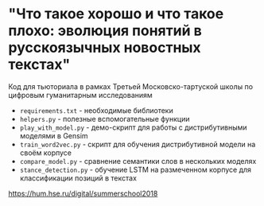 # "Что такое хорошо и что такое плохо: эволюция понятий в русскоязычных новостных текстах"

Код для тьюториала в рамках Третьей Московско-тартуской школы по цифровым гуманитарным исследованиям

- `requirements.txt` - необходимые библиотеки
- `helpers.py` - полезные вспомогательные функции
- `play_with_model.py` - демо-скрипт для работы с дистрибутивными моделями в Gensim
- `train_word2vec.py` - скрипт для обучения дистрибутивной модели на своём корпусе
- `compare_model.py` - сравнение семантики слов в нескольких моделях
- `stance_detection.py` - обучение LSTM на размеченном корпусе для классификации позиций в текстах

https://hum.hse.ru/digital/summerschool2018 
